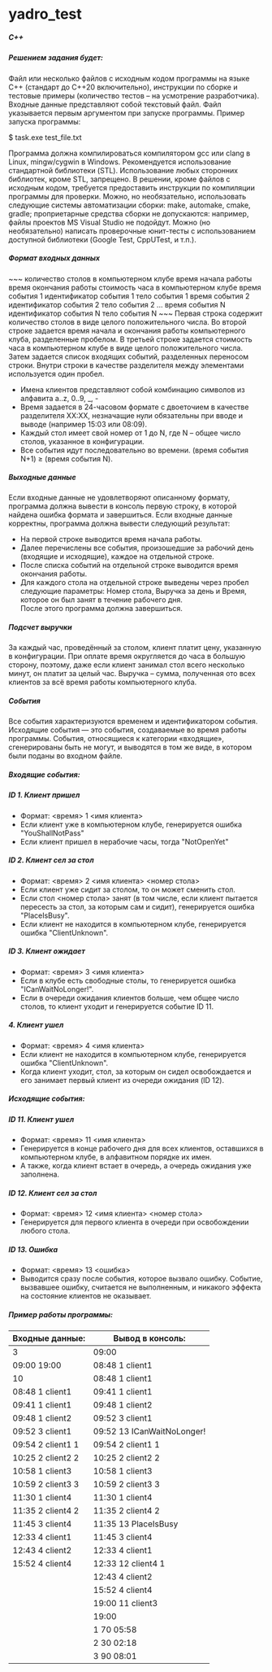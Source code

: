 # yadro_test
<h5>C++</h5>
<h5>Решением задания будет: </h5>
Файл или несколько файлов с исходным кодом программы
на языке C++ (стандарт до C++20 включительно), инструкции по сборке и тестовые
примеры (количество тестов – на усмотрение разработчика).
Входные данные представляют собой текстовый файл. Файл указывается первым
аргументом при запуске программы. Пример запуска программы:

$ task.exe test_file.txt

Программа должна компилироваться компилятором gcc или clang в Linux,
mingw/cygwin в Windows. Рекомендуется использование стандартной библиотеки
(STL). Использование любых сторонних библиотек, кроме STL, запрещено. В
решении, кроме файлов с исходным кодом, требуется предоставить инструкции по
компиляции программы для проверки. Можно, но необязательно, использовать
следующие системы автоматизации сборки: make, automake, cmake, gradle;
проприетарные средства сборки не допускаются: например, файлы проектов MS
Visual Studio не подойдут.
Можно (но необязательно) написать проверочные юнит-тесты с использованием
доступной библиотеки (Google Test, CppUTest, и т.п.).
<h5>Формат входных данных</h5>
~~~
количество столов в компьютерном клубе
время начала работы время окончания работы
стоимость часа в компьютерном клубе
время события 1 идентификатор события 1 тело события 1
время события 2 идентификатор события 2 тело события 2
...
время события N идентификатор события N тело события N
~~~
Первая строка содержит количество столов в виде целого положительного числа.
Во второй строке задается время начала и окончания работы компьютерного клуба,
разделенные пробелом.
В третьей строке задается стоимость часа в компьютерном клубе в виде целого
положительного числа.
Затем задается список входящих событий, разделенных переносом строки. Внутри
строки в качестве разделителя между элементами используется один пробел.
<ul>
<li>Имена клиентов представляют собой комбинацию символов из алфавита a..z, 0..9, _, -</li>
<li>Время задается в 24-часовом формате с двоеточием в качестве разделителя
XX:XX, незначащие нули обязательны при вводе и выводе (например 15:03 или
08:09). </li>
<li>Каждый стол имеет свой номер от 1 до N, где N – общее число столов, указанное в
конфигурации.</li>
<li>Все события идут последовательно во времени. (время события N+1) ≥ (время
события N).</li>
</ul>
<h5>Выходные данные</h5>
Если входные данные не удовлетворяют описанному формату, программа должна
вывести в консоль первую строку, в которой найдена ошибка формата и
завершиться.
Если входные данные корректны, программа должна вывести следующий результат:
<ul>
<li>На первой строке выводится время начала работы.</li>
<li>Далее перечислены все события, произошедшие за рабочий день (входящие и
исходящие), каждое на отдельной строке. </li>
<li>После списка событий на отдельной строке выводится время окончания
работы. </li>
<li>Для каждого стола на отдельной строке выведены через пробел следующие
параметры: Номер стола, Выручка за день и Время, которое он был занят в
течение рабочего дня. </li>
После этого программа должна завершиться.
</ul> 
<h5>Подсчет выручки</h5>
За каждый час, проведённый за столом, клиент платит цену, указанную в
конфигурации. При оплате время округляется до часа в большую сторону, поэтому,
даже если клиент занимал стол всего несколько минут, он платит за целый час.
Выручка – сумма, полученная ото всех клиентов за всё время работы компьютерного
клуба.
<h5>События</h5>
Все события характеризуются временем и идентификатором события. Исходящие
события — это события, создаваемые во время работы программы. События,
относящиеся к категории «входящие», сгенерированы быть не могут, и выводятся в
том же виде, в котором были поданы во входном файле.
<h5>Входящие события:</h5>
<h5>ID 1. Клиент пришел</h5>
<ul>
<li>Формат: &lt;время&gt; 1 &lt;имя клиента&gt;</li>
<li>Если клиент уже в компьютерном клубе, генерируется ошибка &quot;YouShallNotPass&quot; </li>
<li>Если клиент пришел в нерабочие часы, тогда &quot;NotOpenYet&quot; </li>
</ul>
<h5>ID 2. Клиент сел за стол</h5>
<ul>
<li>Формат: &lt;время&gt; 2 &lt;имя клиента&gt; &lt;номер стола&gt;
<li>Если клиент уже сидит за столом, то он может сменить стол.</li>
<li>Если стол &lt;номер стола&gt; занят (в том числе, если клиент пытается пересесть за
стол, за которым сам и сидит), генерируется ошибка &quot;PlaceIsBusy&quot;.</li>
<li>Если клиент не находится в компьютерном клубе, генерируется ошибка
&quot;ClientUnknown&quot;.</li>
</ul>   
<h5>ID 3. Клиент ожидает</h5>
<ul>   
<li>Формат: &lt;время&gt; 3 &lt;имя клиента&gt;</li>
<li>Если в клубе есть свободные столы, то генерируется ошибка &quot;ICanWaitNoLonger!&quot;.</li>
<li>Если в очереди ожидания клиентов больше, чем общее число столов, то клиент
уходит и генерируется событие ID 11.</li>
</ul>   
<h5>4. Клиент ушел</h5>
<ul>
<li>Формат: &lt;время&gt; 4 &lt;имя клиента&gt;</li>
<li>Если клиент не находится в компьютерном клубе, генерируется ошибка
&quot;ClientUnknown&quot;.</li>
<li>Когда клиент уходит, стол, за которым он сидел освобождается и его занимает
первый клиент из очереди ожидания (ID 12).</li>
</ul>
<h5>Исходящие события:</h5>
<h5>ID 11. Клиент ушел</h5>
<ul>
<li>Формат: &lt;время&gt; 11 &lt;имя клиента&gt;</li>
<li>Генерируется в конце рабочего дня для всех клиентов, оставшихся в компьютерном
клубе, в алфавитном порядке их имен. </li>
<li>А также, когда клиент встает в очередь, а очередь ожидания уже заполнена.</li>
</ul>
<h5>ID 12. Клиент сел за стол</h5>
<ul>
<li>Формат: &lt;время&gt; 12 &lt;имя клиента&gt; &lt;номер стола&gt;</li>
<li>Генерируется для первого клиента в очереди при освобождении любого стола.</li>
</ul>
<h5>ID 13. Ошибка</h5>
<ul>
<li>Формат: &lt;время&gt; 13 &lt;ошибка&gt;</li>
<li>Выводится сразу после события, которое вызвало ошибку. Событие, вызвавшее
ошибку, считается не выполненным, и никакого эффекта на состояние клиентов не
оказывает.</li>
</ul>
<h5>Пример работы программы:</h5>

| Входные данные:   | Вывод в консоль:          |
|-------------------|---------------------------|
| 3                 | 09:00                     |
| 09:00 19:00       | 08:48 1 client1           |
| 10                | 08:48 1 client1           |
| 08:48 1 client1   | 09:41 1 client1           |
| 09:41 1 client1   | 09:48 1 client2           |
| 09:48 1 client2   | 09:52 3 client1           |
| 09:52 3 client1   | 09:52 13 ICanWaitNoLonger! |
| 09:54 2 client1 1 | 09:54 2 client1 1         |
| 10:25 2 client2 2 | 10:25 2 client2 2         |
| 10:58 1 client3   | 10:58 1 client3           |
| 10:59 2 client3 3 | 10:59 2 client3 3         |
| 11:30 1 client4   | 11:30 1 client4           |
| 11:35 2 client4 2 | 11:35 2 client4 2         |
| 11:45 3 client4   | 11:35 13 PlaceIsBusy      |
| 12:33 4 client1   | 11:45 3 client4           |
| 12:43 4 client2   | 12:33 4 client1           |
| 15:52 4 client4   | 12:33 12 client4 1        |
|                   | 12:43 4 client2           |
|                   | 15:52 4 client4           |
|                   | 19:00 11 client3          |
|                   | 19:00                     |
|                   | 1 70 05:58                |
|                   | 2 30 02:18                |
|                   | 3 90 08:01                |
